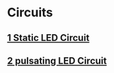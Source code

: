 # Circuits

## [1 Static LED Circuit](./1-static-LED-circuit.md)

## [2 pulsating LED Circuit](./2-pulsating-LED-circuit.md)
